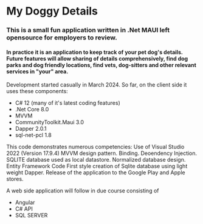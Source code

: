 # My Doggy Details
### This is a small fun application written in .Net MAUI left opensource for employers to review.
#### In practice it is an application to keep track of your pet dog's details.  Future features will allow sharing of details comprehensively, find dog parks and dog friendly locations, find vets, dog-sitters and other relevant services in "your" area.

Development started casually in March 2024.
So far, on the client side it uses these components:
+ C# 12 (many of it's latest coding features)
+ .Net Core 8.0
+ MVVM
+ CommunityToolkit.Maui 3.0
+ Dapper 2.0.1
+ sql-net-pcl 1.8

This code demonstrates numerous competencies:
Use of Visual Studio 2022 (Version 17.9.4)
MVVM design pattern.
Binding.
Deoendency Injection.
SQLITE database used as local datastore.
Normalized database design.
Entity Framework Code First style creation of Sqlite database using light weight Dapper.
Release of the application to the Google Play and Apple stores.

A web side application will follow in due course consisting of 
+ Angular 
+ C# API 
+ SQL SERVER 



